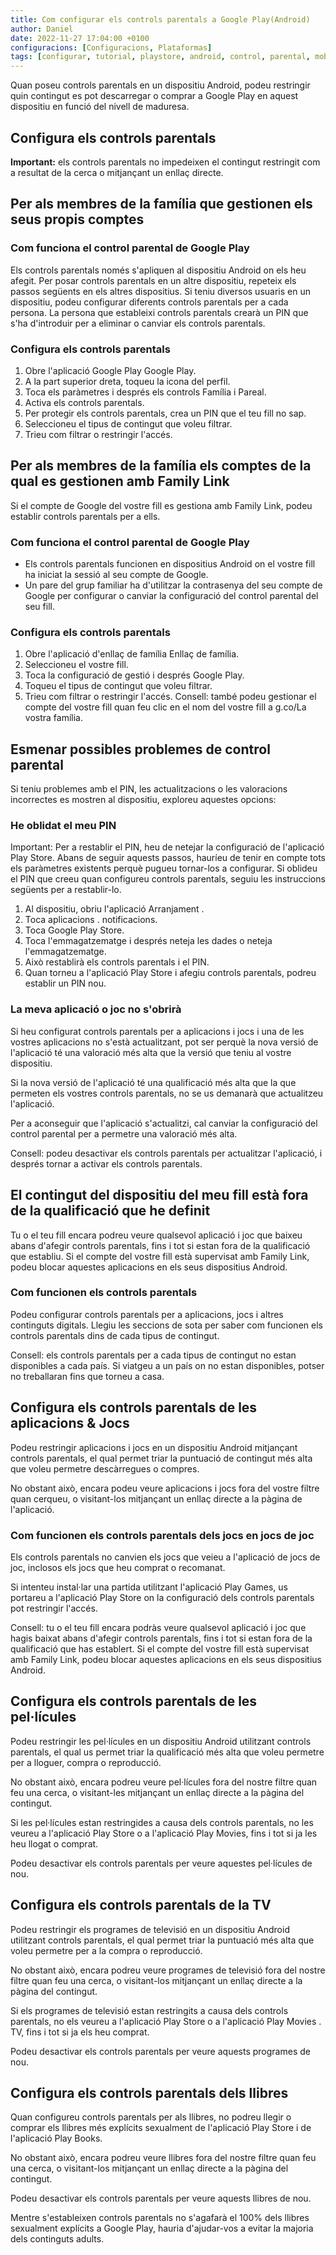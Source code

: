 ```yaml
---
title: Com configurar els controls parentals a Google Play(Android)
author: Daniel
date: 2022-11-27 17:04:00 +0100
configuracions: [Configuracions, Plataformas]
tags: [configurar, tutorial, playstore, android, control, parental, mobil, smartphone, acces, xarxa, dispositiu, restringir, comptes, google, jocs, TV, televisio, llibres, pel·licules, nivell, family, link, consells, important, protegir, usuaris, persona, play, store, aplicació]
---
```


Quan poseu controls parentals en un dispositiu Android, podeu restringir quin contingut es pot descarregar o comprar a Google Play en aquest dispositiu en funció del nivell de maduresa.

## Configura els controls parentals
__Important:__ els controls parentals no impedeixen el contingut restringit com a resultat de la cerca o mitjançant un enllaç directe.

## Per als membres de la família que gestionen els seus propis comptes
### Com funciona el control parental de Google Play
Els controls parentals només s'apliquen al dispositiu Android on els heu afegit. Per posar controls parentals en un altre dispositiu, repeteix els passos següents en els altres dispositius.
Si teniu diversos usuaris en un dispositiu, podeu configurar diferents controls parentals per a cada persona.
La persona que estableixi controls parentals crearà un PIN que s'ha d'introduir per a eliminar o canviar els controls parentals.

### Configura els controls parentals

1. Obre l'aplicació Google Play Google Play.
2. A la part superior dreta, toqueu la icona del perfil.
3. Toca els paràmetres i després els controls Família i Pareal.
4. Activa els controls parentals.
5. Per protegir els controls parentals, crea un PIN que el teu fill no sap.
6. Seleccioneu el tipus de contingut que voleu filtrar.
7. Trieu com filtrar o restringir l'accés.

## Per als membres de la família els comptes de la qual es gestionen amb Family Link
Si el compte de Google del vostre fill es gestiona amb Family Link, podeu establir controls parentals per a ells.

### Com funciona el control parental de Google Play
- Els controls parentals funcionen en dispositius Android on el vostre fill ha iniciat la sessió al seu compte de Google.
- Un pare del grup familiar ha d'utilitzar la contrasenya del seu compte de Google per configurar o canviar la configuració del control parental del seu fill.

### Configura els controls parentals
1. Obre l'aplicació d'enllaç de família Enllaç de família.
2. Seleccioneu el vostre fill.
3. Toca la configuració de gestió i després Google Play.
4. Toqueu el tipus de contingut que voleu filtrar.
5. Trieu com filtrar o restringir l'accés.
Consell: també podeu gestionar el compte del vostre fill quan feu clic en el nom del vostre fill a g.co/La vostra família.

## Esmenar possibles problemes de control parental
Si teniu problemes amb el PIN, les actualitzacions o les valoracions incorrectes es mostren al dispositiu, exploreu aquestes opcions:

### He oblidat el meu PIN
Important: Per a restablir el PIN, heu de netejar la configuració de l'aplicació Play Store. Abans de seguir aquests passos, hauríeu de tenir en compte tots els paràmetres existents perquè pugueu tornar-los a configurar.
Si oblideu el PIN que creeu quan configureu controls parentals, seguiu les instruccions següents per a restablir-lo.

1. Al dispositiu, obriu l'aplicació Arranjament .
2. Toca aplicacions . notificacions.
3. Toca Google Play Store.
4. Toca l'emmagatzematge i després neteja les dades o neteja l'emmagatzematge.
5. Això restablirà els controls parentals i el PIN.
6. Quan torneu a l'aplicació Play Store i afegiu controls parentals, podreu establir un PIN nou.

### La meva aplicació o joc no s'obrirà
Si heu configurat controls parentals per a aplicacions i jocs i una de les vostres aplicacions no s'està actualitzant, pot ser perquè la nova versió de l'aplicació té una valoració més alta que la versió que teniu al vostre dispositiu.

Si la nova versió de l'aplicació té una qualificació més alta que la que permeten els vostres controls parentals, no se us demanarà que actualitzeu l'aplicació.

Per a aconseguir que l'aplicació s'actualitzi, cal canviar la configuració del control parental per a permetre una valoració més alta.

Consell: podeu desactivar els controls parentals per actualitzar l'aplicació, i després tornar a activar els controls parentals.

## El contingut del dispositiu del meu fill està fora de la qualificació que he definit
Tu o el teu fill encara podreu veure qualsevol aplicació i joc que baixeu abans d'afegir controls parentals, fins i tot si estan fora de la qualificació que establiu. Si el compte del vostre fill està supervisat amb Family Link, podeu blocar aquestes aplicacions en els seus dispositius Android.

### Com funcionen els controls parentals
Podeu configurar controls parentals per a aplicacions, jocs i altres continguts digitals. Llegiu les seccions de sota per saber com funcionen els controls parentals dins de cada tipus de contingut.

Consell: els controls parentals per a cada tipus de contingut no estan disponibles a cada país. Si viatgeu a un país on no estan disponibles, potser no treballaran fins que torneu a casa.

## Configura els controls parentals de les aplicacions & Jocs
Podeu restringir aplicacions i jocs en un dispositiu Android mitjançant controls parentals, el qual permet triar la puntuació de contingut més alta que voleu permetre descàrregues o compres.

No obstant això, encara podeu veure aplicacions i jocs fora del vostre filtre quan cerqueu, o visitant-los mitjançant un enllaç directe a la pàgina de l'aplicació.

### Com funcionen els controls parentals dels jocs en jocs de joc
Els controls parentals no canvien els jocs que veieu a l'aplicació de jocs de joc, inclosos els jocs que heu comprat o recomanat.

Si intenteu instal·lar una partida utilitzant l'aplicació Play Games, us portareu a l'aplicació Play Store on la configuració dels controls parentals pot restringir l'accés.

Consell: tu o el teu fill encara podràs veure qualsevol aplicació i joc que hagis baixat abans d'afegir controls parentals, fins i tot si estan fora de la qualificació que has establert. Si el compte del vostre fill està supervisat amb Family Link, podeu blocar aquestes aplicacions en els seus dispositius Android.

## Configura els controls parentals de les pel·lícules
Podeu restringir les pel·lícules en un dispositiu Android utilitzant controls parentals, el qual us permet triar la qualificació més alta que voleu permetre per a lloguer, compra o reproducció.

No obstant això, encara podreu veure pel·lícules fora del nostre filtre quan feu una cerca, o visitant-les mitjançant un enllaç directe a la pàgina del contingut.

Si les pel·lícules estan restringides a causa dels controls parentals, no les veureu a l'aplicació Play Store o a l'aplicació Play Movies, fins i tot si ja les heu llogat o comprat.

Podeu desactivar els controls parentals per veure aquestes pel·lícules de nou.

## Configura els controls parentals de la TV
Podeu restringir els programes de televisió en un dispositiu Android utilitzant controls parentals, el qual permet triar la puntuació més alta que voleu permetre per a la compra o reproducció.

No obstant això, encara podreu veure programes de televisió fora del nostre filtre quan feu una cerca, o visitant-los mitjançant un enllaç directe a la pàgina del contingut.

Si els programes de televisió estan restringits a causa dels controls parentals, no els veureu a l'aplicació Play Store o a l'aplicació Play Movies . TV, fins i tot si ja els heu comprat.

Podeu desactivar els controls parentals per veure aquests programes de nou.

## Configura els controls parentals dels llibres
Quan configureu controls parentals per als llibres, no podreu llegir o comprar els llibres més explícits sexualment de l'aplicació Play Store i de l'aplicació Play Books.

No obstant això, encara podreu veure llibres fora del nostre filtre quan feu una cerca, o visitant-los mitjançant un enllaç directe a la pàgina del contingut.

Podeu desactivar els controls parentals per veure aquests llibres de nou.

Mentre s'estableixen controls parentals no s'agafarà el 100% dels llibres sexualment explícits a Google Play, hauria d'ajudar-vos a evitar la majoria dels continguts adults.
